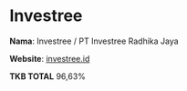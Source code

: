 # Investree

**Nama**: Investree / PT Investree Radhika Jaya

**Website**: [investree.id](https://investree.id)

**TKB TOTAL** 96,63%
